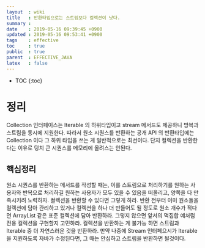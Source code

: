 ```yaml
---
layout  : wiki
title   : 반환타입으로는 스트림보다 컬렉션이 낫다.
summary : 
date    : 2019-05-16 09:39:45 +0900
updated : 2019-05-16 09:53:41 +0900
tags    : effective
toc     : true
public  : true
parent  : EFFECTIVE_JAVA
latex   : false
---
```

* TOC
{:toc}

# 정리 
  Collection 인터페이스는 Iterable 의 하위타입이고 stream 메서드도 제공하니 방복과 스트림을 동시에 지원한다. 따라서 원소 시퀀스를 반환하는 공개 API 의 반환타입에는 Collection 이다 그 하위 타입을 쓰는 게 일반적으로는 최선이다.
  단지 컬렉션을 반환한다는 이유로 덩치 큰 시퀀스를 메모리에 올려스는 안된다.

## 핵심정리
 원소 시퀀스를 반환하는 메서드를 작성할 때는, 이를 스트림으로 처리하기를 원하는 사용자와 반복으로 처리하길 원하는 사용자가 모두 있을 수 있음을 떠올리고, 양쪽을 다 만족시키려 노력하자. 컬렉션을 반환할 수 있다면 그렇게 하라. 반환 전부터 이미 원소들을 컬렉션에 담아 관리하고 있거나 컬렉션을 하나 더 만들어도 될 정도로 원소 개수가 적다면 ArrayList 같은 표준 컬렉션에 담아 반환하라. 그렇지 않으면 앞서의 멱집합 예처럼 전용 컬렉션을 구현할지 고민하라. 컬렉션을 반환하는 게 불가능 하면 스트림과 Iterable 중 더 자연스러운 것을 반환하라. 만약 나중에 Stream 인터페으시가 Iterable 을 지원하도록 자바가 수정된다면, 그 때는 안심하고 스트림을 반환하면 될것이다.
 
